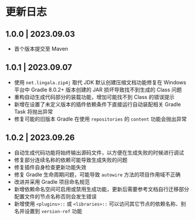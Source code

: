 # 更新日志

## 1.0.0 | 2023.09.03

- 首个版本提交至 Maven

## 1.0.1 | 2023.09.07

- 使用 `net.lingala.zip4j` 取代 JDK 默认创建压缩文档功能修复在 Windows 平台中 Gradle 8.0.2+ 版本创建的 JAR 损坏导致找不到生成的 Class 问题
- 重构自动生成代码部分的装载功能，增加可能找不到 Class 的错误提示
- 新增在设置了未定义版本的插件依赖条件下直接运行自动装配相关 Gradle Task 将抛出异常
- 修复可能的旧版本 Gradle 在使用 `repositories` 的 `content` 功能会抛出异常

## 1.0.2 | 2023.09.26

- 自动生成代码功能将始终输出源码文件，以方便在生成失败的时候进行调试
- 修复部分连续名称的依赖可能导致生成失败的问题
- 修复插件自身检查更新功能失效
- 修复 Gradle 生命周期问题，可能导致 `autowire` 方法的项目作用域不正确
- 改进并采用 Gradle 项目命名规范
- 新增依赖命名空间可启用或禁用生成功能，更新后需要参考文档自行迁移部分配置文件的节点名称否则会发生错误
- 新增使用 `<plugins>::` 或 `<libraries>::` 可以访问其它节点的依赖名称、别名并设置到 `version-ref` 功能